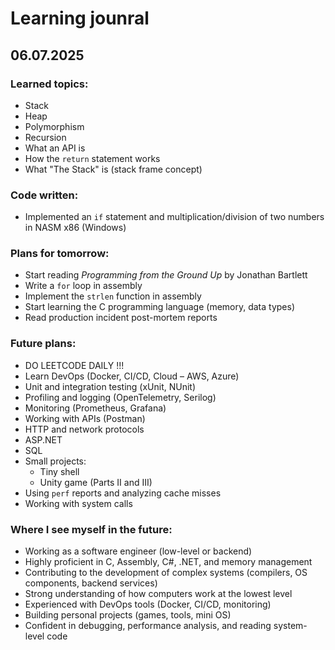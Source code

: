 # Learning jounral

## 06.07.2025

### Learned topics:
- Stack
- Heap
- Polymorphism
- Recursion
- What an API is
- How the `return` statement works
- What "The Stack" is (stack frame concept)

### Code written:
- Implemented an `if` statement and multiplication/division of two numbers in NASM x86 (Windows)

### Plans for tomorrow:
- Start reading *Programming from the Ground Up* by Jonathan Bartlett
- Write a `for` loop in assembly
- Implement the `strlen` function in assembly
- Start learning the C programming language (memory, data types)
- Read production incident post-mortem reports

### Future plans:
- DO LEETCODE DAILY !!!
- Learn DevOps (Docker, CI/CD, Cloud – AWS, Azure)
- Unit and integration testing (xUnit, NUnit)
- Profiling and logging (OpenTelemetry, Serilog)
- Monitoring (Prometheus, Grafana)
- Working with APIs (Postman)
- HTTP and network protocols
- ASP.NET
- SQL
- Small projects:
  - Tiny shell
  - Unity game (Parts II and III)
- Using `perf` reports and analyzing cache misses
- Working with system calls

### Where I see myself in the future:
- Working as a software engineer (low-level or backend)
- Highly proficient in C, Assembly, C#, .NET, and memory management
- Contributing to the development of complex systems (compilers, OS components, backend services)
- Strong understanding of how computers work at the lowest level
- Experienced with DevOps tools (Docker, CI/CD, monitoring)
- Building personal projects (games, tools, mini OS)
- Confident in debugging, performance analysis, and reading system-level code
